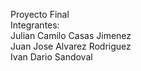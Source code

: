 Proyecto Final\
Integrantes:\
Julian Camilo Casas Jimenez\
Juan Jose Alvarez Rodriguez\
Ivan Dario Sandoval

